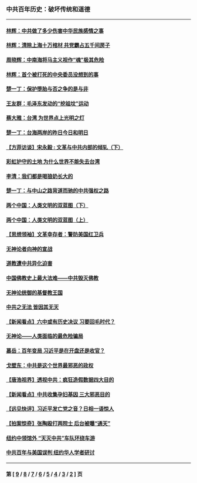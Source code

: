 ### 中共百年历史：破坏传统和道德
---
#### [林辉：中共做了多少伤害中华民族感情之事](../../pages/nf1176114/n14070968.md?10010430) 
#### [林辉：清除上海十万棺材 共党霸占五千间房子](../../pages/nf1176114/n14033735.md?10010430) 
#### [周晓辉：中南海将马主义视作“魂”极其危险](../../pages/nf1176114/n14026892.md?10010430) 
#### [林辉：首个被打死的中央委员没想到的事](../../pages/nf1176114/n13987400.md?10010430) 
#### [楚一丁：保护堕胎与否之争的是与非](../../pages/nf1176114/n13815642.md?10010430) 
#### [王友群：毛泽东发动的“挖祖坟”运动](../../pages/nf1176114/n13723639.md?10010430) 
#### [蔡大雅：台湾 为世界点上光明之灯](../../pages/nf1176114/n13531530.md?10010430) 
#### [楚一丁：台海两岸的昨日今日和明日](../../pages/nf1176114/n13531468.md?10010430) 
#### [【方菲访谈】宋永毅 : 文革与中共内部的倾轧（下）](../../pages/nf1176114/n13486836.md?10010430) 
#### [彩虹护守的土地 为什么世界不能失去台湾](../../pages/nf1176114/n13476849.md?10010430) 
#### [李清：我们都是喝狼奶长大的](../../pages/nf1176114/n13471478.md?10010430) 
#### [楚一丁：与中山之路背道而驰的中共强权之路](../../pages/nf1176114/n13437270.md?10010430) 
#### [两个中国：人类文明的双蓝图（下）](../../pages/nf1176114/n13423132.md?10010430) 
#### [两个中国：人类文明的双蓝图（上）](../../pages/nf1176114/n13422687.md?10010430) 
#### [【思想领袖】文革幸存者：警防美国红卫兵](../../pages/nf1176114/n13339289.md?10010430) 
#### [无神论者向神的宣战](../../pages/nf1176114/n13281535.md?10010430) 
#### [道教遭中共异化迫害](../../pages/nf1176114/n13281463.md?10010430) 
#### [中国佛教史上最大法难——中共毁灭佛教](../../pages/nf1176114/n13281397.md?10010430) 
#### [无神论统御的基督教王国](../../pages/nf1176114/n13281280.md?10010430) 
#### [中共之无法 皆因其无天](../../pages/nf1176114/n13281088.md?10010430) 
#### [【新闻看点】六中或有历史决议 习要回毛时代？](../../pages/nf1176114/n13222895.md?10010430) 
#### [无神论——人类面临的最危险骗局](../../pages/nf1176114/n13196137.md?10010430) 
#### [慕岳：百年变局 习近平是在开盘还是收官？](../../pages/nf1176114/n13206516.md?10010430) 
#### [戈壁东：中共是这个世界最邪恶的政权](../../pages/nf1176114/n13085641.md?10010430) 
#### [【唐浩视界】透视中共：疯狂造假数据四大目的](../../pages/nf1176114/n13080590.md?10010430) 
#### [【新闻看点】中共收集孕妇基因 三大邪恶目的](../../pages/nf1176114/n13077182.md?10010430) 
#### [【远见快评】习近平发亡党之音？日相一语惊人](../../pages/nf1176114/n13074809.md?10010430) 
#### [【拍案惊奇】张陶殴打两院士 后台被曝“通天”](../../pages/nf1176114/n13070496.md?10010430) 
#### [纽约中领馆外 “天灭中共”车队环绕车游](../../pages/nf1176114/n13070693.md?10010430) 
#### [中共百年与美国误判 纽约华人学者研讨](../../pages/nf1176114/n13067969.md?10010430) 

---
#### 第 [ [9](./9.md?10010430) / [8](./8.md?10010430) / [7](./7.md?10010430) / [6](./6.md?10010430) / [5](./5.md?10010430) / [4](./4.md?10010430) / [3](./3.md?10010430) / [2](./2.md?10010430) ] 页
